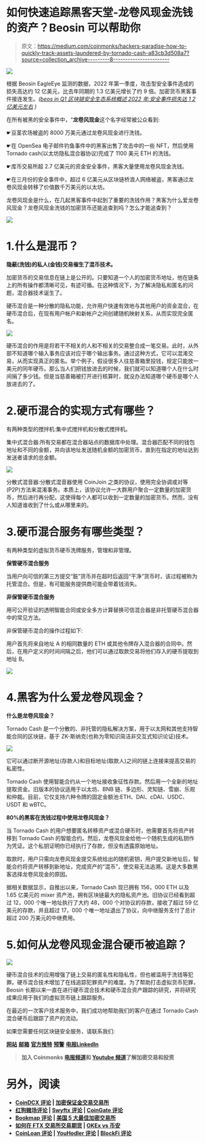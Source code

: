 # 如何快速追踪黑客天堂-龙卷风现金洗钱的资产？Beosin 可以帮助你

> 原文：<https://medium.com/coinmonks/hackers-paradise-how-to-quickly-track-assets-laundered-by-tornado-cash-a83cb3d508a7?source=collection_archive---------8----------------------->

![](img/c846d4d232835105c83e2f23e77b4cdf.png)

根据 Beosin EagleEye 监测的数据，2022 年第一季度，攻击型安全事件造成的损失高达约 12 亿美元，比去年同期的 1.3 亿美元增长了约 9 倍。加密货币黑客事件接连发生。*(*[*beos in Q1 区块链安全生态系统概述 2022 年:安全事件损失达 1 2 亿美元左右*](/@Beosin_com/q1-2022-blockchain-security-ecosystem-overview-losses-from-security-incidents-reach-around-1-2-776e03180208) *)*

在所有被黑的安全事件中，“**龙卷风现金**这个名字经常被公众看到:

☛豆茎农场被盗的 8000 万美元通过龙卷风现金进行洗钱。

☛在 OpenSea 电子邮件钓鱼事件中的黑客出售了攻击中的一些 NFT，然后使用 Tornado cash(以太坊隐私混合器协议)完成了 1100 美元 ETH 的洗钱。

☛库币交易所超 2.7 亿美元的资金安全事件，黑客大量使用龙卷风现金洗钱。

☛在三月份的安全事件中，超过 6 亿美元从区块链桥浪人网络被盗，黑客通过龙卷风现金转移了价值数千万美元的以太坊。

龙卷风现金是什么，在几起黑客事件中起到了重要的洗钱作用？黑客为什么爱龙卷风现金？龙卷风现金洗钱的加密货币还能追查到吗？怎么才能追查到？

![](img/f09a73b65170ba2eb9368c7eaee54d3d.png)

# 1.什么是混币？

**隐蔽(洗钱)的私人(金钱)交易催生了混币技术。**

加密货币的交易信息在链上是公开的。只要知道一个人的加密货币地址，他在链条上的所有操作都清晰可见，有迹可循。在这种情况下，为了解决隐私和匿名的问题，混合器技术诞生了。

硬币混合是一种分散的隐私功能，允许用户快速有效地与其他用户的资金混合，在硬币混合后，在现有用户帐户和新帐户之间创建随机映射关系，从而实现完全匿名。

![](img/cb40d84b948e6cd0fb7b4ca255fc80ff.png)

硬币混合的作用是将若干不相关的人和不相关的交易整合成一笔交易。此时，从外部不知道哪个输入事务应该对应于哪个输出事务。通过这种方式，它可以混淆交易，从而实现真正的匿名。举个例子，假设很多人往慈善箱里投钱，规定只能放一美元的同年硬币。那么当人们把钱放进去的时候，我们就可以知道哪个人在什么时间捐了多少钱。但是当慈善箱被打开进行核算时，就没办法知道哪个硬币是哪个人放进去的了。

# 2.硬币混合的实现方式有哪些？

有两种类型的搅拌机:集中式搅拌机和分散式搅拌机。

集中式混合器:所有交易都在混合器站点的数据库中处理。混合器匹配不同的钱包地址和不同的金额，并向该地址发送随机金额的加密货币，直到在指定的地址达到发送者请求的总金额。

![](img/3f215b3138c0bde95ce4f18a4358fe36.png)

分散式混音器:分散式混音器使用 CoinJoin 之类的协议，使用完全协调或对等(P2P)方法来混淆事务。本质上，该协议允许一大群用户聚合一定数量的加密货币，然后进行再分配，这使得每个人都可以收到一定数量的加密货币。然而，没有人知道谁收到了什么或从哪里来的。

# 3.硬币混合服务有哪些类型？

有两种类型的虚拟货币硬币洗牌服务，管理和非管理。

**保管硬币混合服务**

当用户向可信的第三方提交“脏”货币并在超时后返回“干净”货币时，该过程被称为托管混合。但是，有可能服务提供商可能会带着钱消失。

**非保管硬币混合服务**

用可公开验证的透明智能合同或安全多方计算替换可信混合器是非托管硬币混合器中的常见方法。

非保管硬币混合的操作过程如下:

用户首先将来自地址 A 的相同数量的 ETH 或其他令牌存入混合器的合同中。然后，在用户定义的时间间隔之后，他们可以通过取款交易将他们存入的硬币提取到地址 B。

![](img/48694fa551472ee250c0371a15ba71e4.png)

# 4.黑客为什么爱龙卷风现金？

**什么是龙卷风现金？**

Tornado Cash 是一个分散的、非托管的隐私解决方案，用于以太网和其他支持智能合同的区块链，基于 ZK-斯纳克(也称为零知识简洁非交互式知识论证)技术。

![](img/3b822d3bbfc70d0b9d02b7f5889b78ff.png)

它可以通过断开源地址(存款人)和目标地址(取款人)之间的链上连接来提高交易的私密性。

Tornado Cash 使用智能合约从一个地址接收象征性存款。然后用一个全新的地址提取资金。旧版本的协议适用于以太坊、BNB 链、多边形、灵知链、雪崩、乐观和仲裁。目前，它仅支持六种令牌的固定金额池:ETH、DAI、cDAI、USDC、USDT 和 wBTC。

**80%的黑客在洗钱过程中使用龙卷风现金？**

当 Tornado Cash 的用户想要匿名转移资产或混合硬币时，他需要首先将资产转移到 Tornado Cash 的智能合约。然后，龙卷风现金给他一个随机生成的私钥作为凭证。这个私钥证明你已经执行了存款，但没有透露原始地址。

取款时，用户只需向龙卷风现金提交系统给出的随机密钥，用户提交新地址后，智能合约将资产转移到新地址，完成资产的“混币”，使交易无法追溯。这是大多数黑客选择龙卷风现金的原因。

据相关数据显示，自推出以来，Tornado Cash 现已拥有 156，000 ETH 以及 1.65 亿美元的 mixer 资产池，拥有区块链最大的隐私资产池。旧协议已经看到超过 12，000 个唯一地址执行了大约 48，000 个对协议的存款，接收了超过 59 亿美元的存款，并且超过 17，000 个唯一地址退出了协议，向中继服务支付了总计超过 200 万美元的中继费用。

# 5.如何从龙卷风现金混合硬币被追踪？

![](img/4a569781474e1db54719fc1cdfa41dbc.png)

硬币混合技术的应用增强了链上交易的匿名性和隐私性，但也被滥用于洗钱等犯罪。硬币混合技术增加了在线追踪犯罪资产的难度。为了帮助打击虚拟货币犯罪，Beosin 长期以来一直在进行硬币混合技术和硬币混合资产跟踪的研究，并将研究成果应用于我们的虚拟货币链上跟踪服务。

在最近的一次客户技术服务中，我们成功地帮助我们的客户在通过 Tornado Cash 混合硬币后跟踪了资产的流动。

如果您需要任何区块链安全服务，请联系我们:

[**网站**](https://beosin.com/) [**邮箱**](http://contact@beosin.com/) [**官方推特**](https://twitter.com/Beosin_com) [**预警**](https://twitter.com/BeosinAlert) [**电报**](https://t.me/beosin)**[**LinkedIn**](https://www.linkedin.com/company/beosin)**

> **加入 Coinmonks [电报频道](https://t.me/coincodecap)和 [Youtube 频道](https://www.youtube.com/c/coinmonks/videos)了解加密交易和投资**

# **另外，阅读**

*   **[CoinDCX 评论](/coinmonks/coindcx-review-8444db3621a2) | [加密保证金交易交易所](https://coincodecap.com/crypto-margin-trading-exchanges)**
*   **[红狗赌场评论](https://coincodecap.com/red-dog-casino-review) | [Swyftx 评论](https://coincodecap.com/swyftx-review) | [CoinGate 评论](https://coincodecap.com/coingate-review)**
*   **[Bookmap 评论](https://coincodecap.com/bookmap-review-2021-best-trading-software) | [美国 5 大最佳加密交易所](https://coincodecap.com/crypto-exchange-usa)**
*   **[如何在 FTX 交易所交易期货](https://coincodecap.com/ftx-futures-trading) | [OKEx vs 币安](https://coincodecap.com/okex-vs-binance)**
*   **[CoinLoan 评论](https://coincodecap.com/coinloan-review) | [YouHodler 评论](/coinmonks/youhodler-4-easy-ways-to-make-money-98969b9689f2) | [BlockFi 评论](https://coincodecap.com/blockfi-review)**